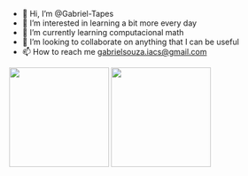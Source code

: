 - 👋 Hi, I’m @Gabriel-Tapes
- 👀 I’m interested in learning a bit more every day
- 🌱 I’m currently learning computacional math
- 💞️ I’m looking to collaborate on anything that I can be useful
- 📫 How to reach me gabrielsouza.iacs@gmail.com

<img height="180em" src="https://github-readme-stats.vercel.app/api?username=Gabriel-Tapes&show_icons=true&theme=onedark"/>
<img height="180em" src="https://github-readme-stats.vercel.app/api/top-langs/?username=Gabriel-Tapes&layout=compact&theme=onedark"/>
